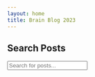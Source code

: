 ```yaml
---
layout: home
title: Brain Blog 2023
---
```


## Search Posts
<input type="text" id="search-input" placeholder="Search for posts...">
<ul id="search-results"></ul>

<script src="https://cdn.jsdelivr.net/npm/lunr@2.3.9/lunr.min.js"></script>
<script src="{{ site.baseurl }}/assets/js/search.js"></script>
